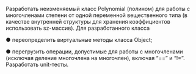 Разработать неизменяемый класс Polynomial (полином) для работы с многочленами степени  от одной переменной вещественного типа 
(в качестве внутренней структуры для хранения коэффициентов использовать sz-массив). Для разработанного класса

●	переопределить виртуальные методы класса Object;

●	перегрузить операции, допустимые для работы с многочленами (исключая деление многочлена на многочлен), включая “==” и “!=”.
Разработать unit-тесты.

